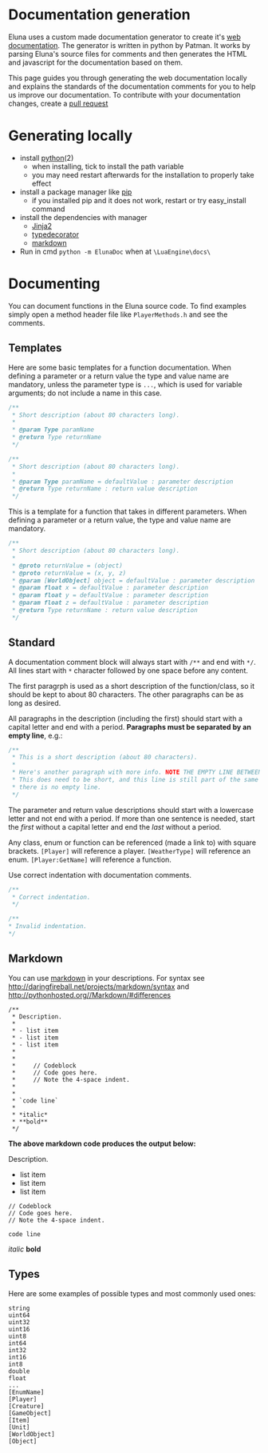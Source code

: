 # Documentation generation
Eluna uses a custom made documentation generator to create it's [web documentation](http://elunaluaengine.github.io/). 
The generator is written in python by Patman. It works by parsing Eluna's source files for comments and then generates the HTML and javascript for the documentation based on them.

This page guides you through generating the web documentation locally and explains the standards of the documentation comments for you to help us improve our documentation. To contribute with your documentation changes, create a [pull request](https://help.github.com/articles/using-pull-requests/)

# Generating locally
- install [python](https://www.python.org/)(2)
  - when installing, tick to install the path variable
  - you may need restart afterwards for the installation to properly take effect
- install a package manager like [pip](https://pip.pypa.io/en/latest/)
  - if you installed pip and it does not work, restart or try easy_install command
- install the dependencies with manager
  - [Jinja2](https://pypi.python.org/pypi/Jinja2)
  - [typedecorator](https://pypi.python.org/pypi/typedecorator)
  - [markdown](https://pypi.python.org/pypi/Markdown)
- Run in cmd `python -m ElunaDoc` when at `\LuaEngine\docs\`

# Documenting
You can document functions in the Eluna source code. To find examples simply open a method header file like `PlayerMethods.h` and see the comments.

## Templates
Here are some basic templates for a function documentation. When defining a parameter or a return value the type and value name are mandatory, unless the parameter type is `...`, which is used for variable arguments; do not include a name in this case.

```c++
/**
 * Short description (about 80 characters long).
 *
 * @param Type paramName
 * @return Type returnName
 */
```

```c++
/**
 * Short description (about 80 characters long).
 *
 * @param Type paramName = defaultValue : parameter description
 * @return Type returnName : return value description
 */
```

This is a template for a function that takes in different parameters. When defining a parameter or a return value, the type and value name are mandatory.

```c++
/**
 * Short description (about 80 characters long).
 *
 * @proto returnValue = (object)
 * @proto returnValue = (x, y, z)
 * @param [WorldObject] object = defaultValue : parameter description
 * @param float x = defaultValue : parameter description
 * @param float y = defaultValue : parameter description
 * @param float z = defaultValue : parameter description
 * @return Type returnName : return value description
 */
```

## Standard
A documentation comment block will always start with `/**` and end with `*/`.
All lines start with `*` character followed by one space before any content.

The first paragrph is used as a short description of the function/class, so it should be kept to about 80 characters. The other paragraphs can be as long as desired.

All paragraphs in the description (including the first) should start with a capital letter and end with a period.
**Paragraphs must be separated by an empty line**, e.g.:

```c++
/**
 * This is a short description (about 80 characters).
 *
 * Here's another paragraph with more info. NOTE THE EMPTY LINE BETWEEN THE PARAGRAPHS.
 * This does need to be short, and this line is still part of the same paragraph because
 * there is no empty line.
 */
 ```

The parameter and return value descriptions should start with a lowercase letter and not end with a period. If more than one sentence is needed, start the *first* without a capital letter and end the *last* without a period.

Any class, enum or function can be referenced (made a link to) with square brackets.
`[Player]` will reference a player. `[WeatherType]` will reference an enum. `[Player:GetName]` will reference a function.

Use correct indentation with documentation comments.

```c++
/**
 * Correct indentation.
 */
```

```c++
/**
* Invalid indentation.
*/
```

## Markdown
You can use [markdown](http://pythonhosted.org//Markdown/) in your descriptions.
For syntax see http://daringfireball.net/projects/markdown/syntax and http://pythonhosted.org//Markdown/#differences

```
/**
 * Description.
 *
 * - list item
 * - list item
 * - list item
 *
 *
 *     // Codeblock
 *     // Code goes here.
 *     // Note the 4-space indent.
 *
 *
 * `code line`
 *
 * *italic*
 * **bold**
 */
```

**The above markdown code produces the output below:**

Description.

- list item
- list item
- list item

```
// Codeblock
// Code goes here.
// Note the 4-space indent.
```

`code line`

*italic*
**bold**

## Types
Here are some examples of possible types and most commonly used ones:

```
string
uint64
uint32
uint16
uint8
int64
int32
int16
int8
double
float
...
[EnumName]
[Player]
[Creature]
[GameObject]
[Item]
[Unit]
[WorldObject]
[Object]
```
